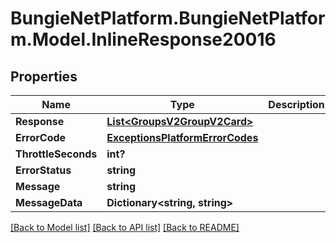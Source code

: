 # BungieNetPlatform.BungieNetPlatform.Model.InlineResponse20016
## Properties

Name | Type | Description | Notes
------------ | ------------- | ------------- | -------------
**Response** | [**List&lt;GroupsV2GroupV2Card&gt;**](GroupsV2GroupV2Card.md) |  | [optional] 
**ErrorCode** | [**ExceptionsPlatformErrorCodes**](ExceptionsPlatformErrorCodes.md) |  | [optional] 
**ThrottleSeconds** | **int?** |  | [optional] 
**ErrorStatus** | **string** |  | [optional] 
**Message** | **string** |  | [optional] 
**MessageData** | **Dictionary&lt;string, string&gt;** |  | [optional] 

[[Back to Model list]](../README.md#documentation-for-models) [[Back to API list]](../README.md#documentation-for-api-endpoints) [[Back to README]](../README.md)

